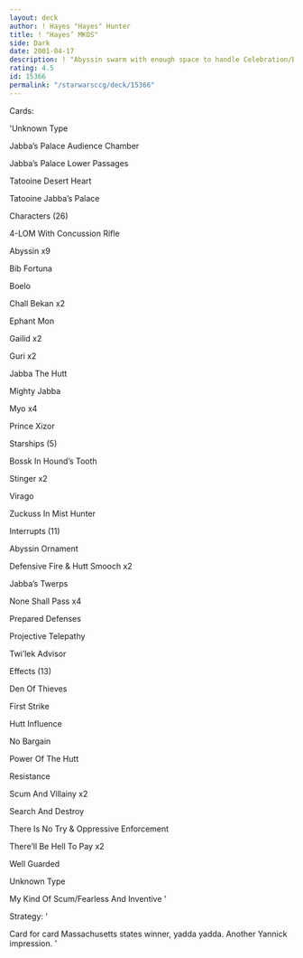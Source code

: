 ```yaml
---
layout: deck
author: ! Hayes "Hayes" Hunter
title: ! "Hayes’ MKOS"
side: Dark
date: 2001-04-17
description: ! "Abyssin swarm with enough space to handle Celebration/Battle Plan/Menace Fades."
rating: 4.5
id: 15366
permalink: "/starwarsccg/deck/15366"
---
```

Cards: 

'Unknown Type

Jabba’s Palace Audience Chamber 

Jabba’s Palace Lower Passages 

Tatooine Desert Heart 

Tatooine Jabba’s Palace 


Characters (26)

4-LOM With Concussion Rifle 

Abyssin  x9

Bib Fortuna 

Boelo 

Chall Bekan  x2

Ephant Mon 

Gailid  x2

Guri  x2

Jabba The Hutt 

Mighty Jabba 

Myo  x4

Prince Xizor 


Starships (5)

Bossk In Hound’s Tooth 

Stinger  x2

Virago 

Zuckuss In Mist Hunter 


Interrupts (11)

Abyssin Ornament 

Defensive Fire & Hutt Smooch  x2

Jabba’s Twerps 

None Shall Pass  x4

Prepared Defenses 

Projective Telepathy 

Twi’lek Advisor 


Effects (13)

Den Of Thieves 

First Strike 

Hutt Influence 

No Bargain 

Power Of The Hutt 

Resistance 

Scum And Villainy  x2

Search And Destroy 

There Is No Try & Oppressive Enforcement 

There’ll Be Hell To Pay  x2

Well Guarded 


Unknown Type

My Kind Of Scum/Fearless And Inventive  '

Strategy: '

Card for card Massachusetts states winner, yadda yadda.  Another Yannick impression. '
